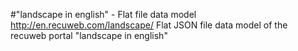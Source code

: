 #"landscape in english" - Flat file data model
http://en.recuweb.com/landscape/
Flat JSON file data model of the recuweb portal "landscape in english"
